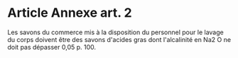 # Article Annexe art. 2

Les savons du commerce mis à la disposition du personnel pour le lavage du corps doivent être des savons d'acides gras dont l'alcalinité en Na2 O ne doit pas dépasser 0,05 p. 100.
